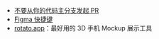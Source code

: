 - [不要从你的代码主分支发起 PR](https://jmeridth.com/posts/do-not-issue-pull-requests-from-your-master-branch/)
- [Figma 快捷键](https://shortcuts.design/tools/toolspage-figma/)
- [rotato.app](https://rotato.app/)：最好用的 3D 手机 Mockup 展示工具